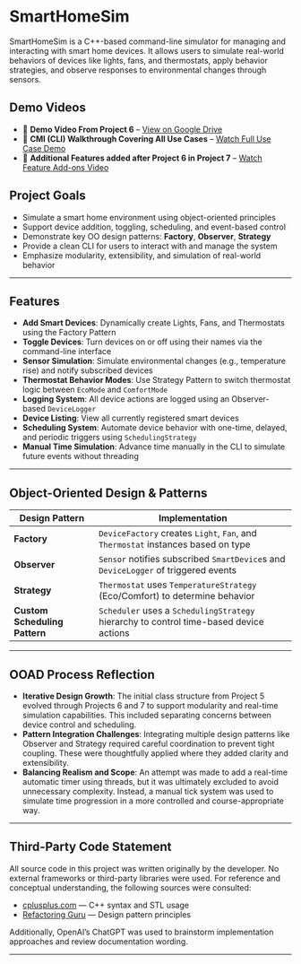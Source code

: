 # SmartHomeSim

SmartHomeSim is a C++-based command-line simulator for managing and interacting with smart home devices. It allows users to simulate real-world behaviors of devices like lights, fans, and thermostats, apply behavior strategies, and observe responses to environmental changes through sensors.

## Demo Videos

- 🔗 **Demo Video From Project 6** – [View on Google Drive](https://drive.google.com/file/d/1RGMu4TbikQrhSctLRyjn1CwyUQJIdqyg/view?usp=drive_link)
- 🔗 **CMI (CLI) Walkthrough Covering All Use Cases** – [Watch Full Use Case Demo](https://o365coloradoedu-my.sharepoint.com/:v:/g/personal/sapa6655_colorado_edu/EWKvrvXR1gRFsrf7V1Oj9hkBgEkS0O7JQ-bSmXc5n9I5hw?e=GISOfz)
- 🔗 **Additional Features added after Project 6 in Project 7** – [Watch Feature Add-ons Video](https://o365coloradoedu-my.sharepoint.com/:v:/g/personal/sapa6655_colorado_edu/EWTFCvS-FdFNrovHbBo4-DIB7s47E8kaQ5vpDTJ546Tm8w?e=0wF6NP)

## Project Goals

- Simulate a smart home environment using object-oriented principles
- Support device addition, toggling, scheduling, and event-based control
- Demonstrate key OO design patterns: **Factory**, **Observer**, **Strategy**
- Provide a clean CLI for users to interact with and manage the system
- Emphasize modularity, extensibility, and simulation of real-world behavior

---

## Features

- **Add Smart Devices**: Dynamically create Lights, Fans, and Thermostats using the Factory Pattern
- **Toggle Devices**: Turn devices on or off using their names via the command-line interface
- **Sensor Simulation**: Simulate environmental changes (e.g., temperature rise) and notify subscribed devices
- **Thermostat Behavior Modes**: Use Strategy Pattern to switch thermostat logic between `EcoMode` and `ComfortMode`
- **Logging System**: All device actions are logged using an Observer-based `DeviceLogger`
- **Device Listing**: View all currently registered smart devices
- **Scheduling System**: Automate device behavior with one-time, delayed, and periodic triggers using `SchedulingStrategy`
- **Manual Time Simulation**: Advance time manually in the CLI to simulate future events without threading

---

## Object-Oriented Design & Patterns

| Design Pattern                | Implementation                                                                         |
| ----------------------------- | -------------------------------------------------------------------------------------- |
| **Factory**                   | `DeviceFactory` creates `Light`, `Fan`, and `Thermostat` instances based on type       |
| **Observer**                  | `Sensor` notifies subscribed `SmartDevice`s and `DeviceLogger` of triggered events     |
| **Strategy**                  | `Thermostat` uses `TemperatureStrategy` (Eco/Comfort) to determine behavior            |
| **Custom Scheduling Pattern** | `Scheduler` uses a `SchedulingStrategy` hierarchy to control time-based device actions |

---

## OOAD Process Reflection

- **Iterative Design Growth**: The initial class structure from Project 5 evolved through Projects 6 and 7 to support modularity and real-time simulation capabilities. This included separating concerns between device control and scheduling.
- **Pattern Integration Challenges**: Integrating multiple design patterns like Observer and Strategy required careful coordination to prevent tight coupling. These were thoughtfully applied where they added clarity and extensibility.
- **Balancing Realism and Scope**: An attempt was made to add a real-time automatic timer using threads, but it was ultimately excluded to avoid unnecessary complexity. Instead, a manual tick system was used to simulate time progression in a more controlled and course-appropriate way.

---

## Third-Party Code Statement

All source code in this project was written originally by the developer. No external frameworks or third-party libraries were used. For reference and conceptual understanding, the following sources were consulted:

- [cplusplus.com](https://www.cplusplus.com/) — C++ syntax and STL usage
- [Refactoring Guru](https://refactoring.guru/design-patterns) — Design pattern principles

Additionally, OpenAI’s ChatGPT was used to brainstorm implementation approaches and review documentation wording.

---
